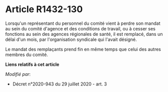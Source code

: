 # Article R1432-130

Lorsqu'un représentant du personnel du comité vient à perdre son mandat au sein du comité d'agence et des conditions de
travail, ou à cesser ses fonctions au sein des agences régionales de santé, il est remplacé, dans un délai d'un mois, par
l'organisation syndicale qui l'avait désigné.

Le mandat des remplaçants prend fin en même temps que celui des autres membres du comité.

**Liens relatifs à cet article**

_Modifié par_:

  - Décret n°2020-943 du 29 juillet 2020 - art. 3

